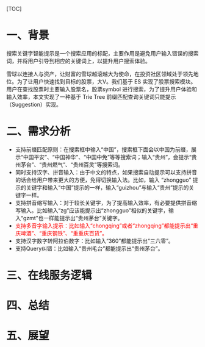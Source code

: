 [TOC]

# 一、背景

​		搜索关键字智能提示是一个搜索应用的标配，主要作用是避免用户输入错误的搜索词，并将用户引导到相应的关键词上，以提升用户搜索体验。

​		雪球以连接人与资产，让财富的雪球越滚越大为使命，在投资社区领域处于领先地位。为了让用户快速找到目标的股票，大V。我们基于 ES 实现了股票搜索模块。用户在查找股票时主要输入股票名，股票symbol 进行搜索，为了提升用户体验和输入效率，本文实现了一种基于 Trie Tree 前缀匹配查询关键词只能提示（Suggestion）实现。







# 二、需求分析

- 支持前缀匹配原则：在搜索框中输入“中国”，搜索框下面会以中国为前缀，展示“中国平安”、“中国神华”、“中国中免”等等搜索词；输入“贵州”，会提示“贵州茅台”、“贵州燃气”、“贵州百灵”等搜索词。
- 同时支持汉字、拼音输入：由于中文的特点，如果搜索自动提示可以支持拼音的话会给用户带来更大的方便，免得切换输入法。比如，输入 “zhongguo” 提示的关键字和输入“中国”提示的一样，输入“guizhou”与输入“贵州”提示的关键字一样。
- 支持拼音缩写输入：对于较长关键字，为了提高输入效率，有必要提供拼音缩写输入。比如输入“zg”应该能提示出“zhongguo”相似的关键字，输入“gzmt”也一样能提示出“贵州茅台”关键字。
- <font color=red>支持多音字输入提示：比如输入“chongqing”或者“zhongqing”都能提示出“重庆啤酒”、“重庆钢铁”、“重重庆百货”。</font>
- 支持汉字数字转阿拉伯数字：比如输入“360”都能提示出“三六零”。
- 支持Query纠错：比如输入“贵州毛台”都能提示出“贵州茅台”。



# 三、在线服务逻辑



# 四、总结



# 五、展望